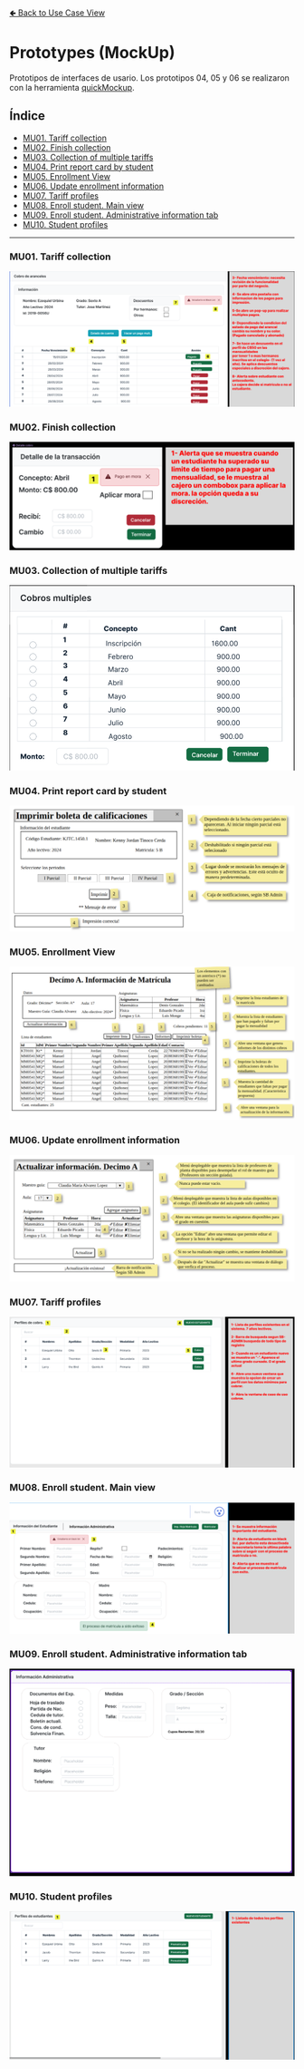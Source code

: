 [🢀 Back to Use Case View](./usecase-view.md)

# Prototypes (MockUp)

Prototipos de interfaces de usario.
Los prototipos 04, 05 y 06 se realizaron con la herramienta [quickMockup](https://jdittrich.github.io/quickMockup/).

## Índice
- [MU01. Tariff collection](#mu01)
- [MU02. Finish collection](#mu02)
- [MU03. Collection of multiple tariffs](#mu03)
- [MU04. Print report card by student](#mu04)
- [MU05. Enrollment View](#mu05)
- [MU06. Update enrollment information](#mu06)
- [MU07. Tariff profiles](#mu07)
- [MU08. Enroll student. Main view](#mu08)
- [MU09. Enroll student. Administrative information tab](#mu09)
- [MU10. Student profiles](#mu10)
---

### MU01. Tariff collection <a id="mu01"></a>
![](../UseCaseView/Prototype/MU01.png)

### MU02. Finish collection <a id="mu02"></a>
![](../UseCaseView/Prototype/MU02.png)

### MU03. Collection of multiple tariffs <a id="mu03"></a>
![](../UseCaseView/Prototype/MU03.png)

### MU04. Print report card by student <a id="mu04"></a>
![](../UseCaseView/Prototype/MU04.png)

### MU05. Enrollment View <a id="mu05"></a>
![](../UseCaseView/Prototype/MU05.png)

### MU06. Update enrollment information <a id="mu06"></a>
![](../UseCaseView/Prototype/MU06.png)

### MU07. Tariff profiles <a id="mu07"></a>
![](../UseCaseView/Prototype/MU07.png)

### MU08. Enroll student. Main view <a id="mu08"></a>
![](../UseCaseView/Prototype/MU08.png)

### MU09. Enroll student. Administrative information tab <a id="mu09"></a>
![](../UseCaseView/Prototype/MU09.png)

### MU10. Student profiles <a id="mu10"></a>
![](../UseCaseView/Prototype/MU10.png)